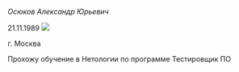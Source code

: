 *Осюков Александр Юрьевич*

21.11.1989
<image src="/img/IMG_8233.JPG">

г. Москва


Прохожу обучение в Нетологии по программе Тестировщик ПО

